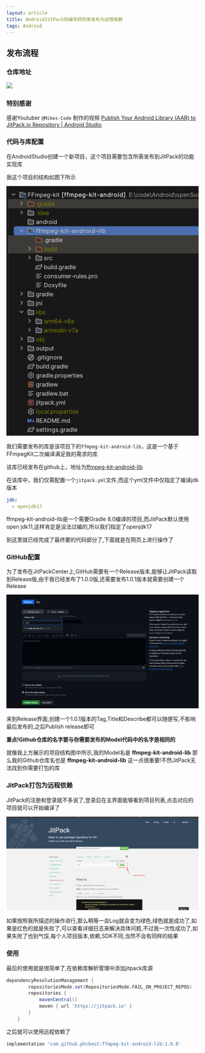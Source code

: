 ```yaml
---
layout: article
title: AndroidJitPack将编写好的库发布为远程依赖
tags: Android
---
```


## 发布流程

### 仓库地址

[![](https://jitpack.io/v/phcbest/ffmpeg-kit-android-lib.svg)](https://jitpack.io/#phcbest/ffmpeg-kit-android-lib)


### 特别感谢

感谢Youtuber `@Mikes-Code` 制作的视频 [Publish Your Android Library (AAR) to JitPack.io Repository \| Android Studio](https://www.youtube.com/watch?v=6XugK4Sin6w)

### 代码与库配置

在AndroidStudio创建一个新项目，这个项目需要包含所需发布到JitPack的功能实现库

我这个项目的结构如图下所示

![image-20231030222410647](https://raw.githubusercontent.com/phcbest/PicBed/main/img/202310302224668.png)

我们需要发布的库是该项目下的`ffmpeg-kit-android-lib`，这是一个基于FFmpegKit二次编译满足我的需求的库

该库已经发布在github上，地址为[ffmpeg-kit-android-lib](https://github.com/phcbest/ffmpeg-kit-android-lib)

在该库中，我们仅需配置一个`jitpack.yml`文件,而这个yml文件中仅指定了编译jdk版本

```yml
jdk:
  - openjdk17
```

ffmpeg-kit-android-lib是一个需要Gradle 8.0编译的项目,而JitPack默认使用open jdk11,这样肯定是没法过编的,所以我们指定了openjdk17

到这里就已经完成了最终要的代码部分了,下面就是在网页上进行操作了

### GitHub配置

为了发布在JitPackCenter上,GitHub需要有一个Release版本,能够让JitPack读取到Release版,由于我已经发布了1.0.0版,还需要发布1.0.1版本就需要创建一个Release

![image-20231030223905500](https://raw.githubusercontent.com/phcbest/PicBed/main/img/202310302239559.png)

来到Release界面,创建一个1.0.1版本的Tag,Title和Describe都可以随便写,不影响最后发布的,之后Publish release即可

**重点!Github仓库的名字要与你需要发布的Model代码中的名字是相同的**

就像我上方展示的项目结构图中所示,我的Model名是 **ffmpeg-kit-android-lib** 那么我的Github仓库名也是 **ffmpeg-kit-android-lib** 这一点很重要!不然JitPack无法找到你需要打包的库

### JitPack打包为远程依赖

JitPack的注册和登录就不多说了,登录后在主界面能够看到项目列表,点击对应的项目就可以开始编译了

![image-20231030225002190](https://raw.githubusercontent.com/phcbest/PicBed/main/img/202310302250266.png)

如果按照我所描述的操作进行,那么稍等一会Log就会变为绿色,绿色就是成功了,如果是红色的就是失败了,可以查看详细日志来解决具体问题,不过我一次性成功了,如果失败了也别气馁,每个人项目版本,依赖,SDK不同,当然不会有同样的结果

### 使用

最后的使用就是很简单了,在依赖库解析管理中添加jitpack库源

```groovy
dependencyResolutionManagement {
		repositoriesMode.set(RepositoriesMode.FAIL_ON_PROJECT_REPOS)
		repositories {
			mavenCentral()
			maven { url 'https://jitpack.io' }
		}
	}
```

之后就可以使用远程依赖了

```groovy
implementation 'com.github.phcbest:ffmpeg-kit-android-lib:1.0.0'
```